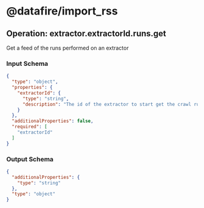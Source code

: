 # @datafire/import_rss


## Operation: extractor.extractorId.runs.get
Get a feed of the runs performed on an extractor

### Input Schema
```json
{
  "type": "object",
  "properties": {
    "extractorId": {
      "type": "string",
      "description": "The id of the extractor to start get the crawl run data"
    }
  },
  "additionalProperties": false,
  "required": [
    "extractorId"
  ]
}
```
### Output Schema
```json
{
  "additionalProperties": {
    "type": "string"
  },
  "type": "object"
}
```

